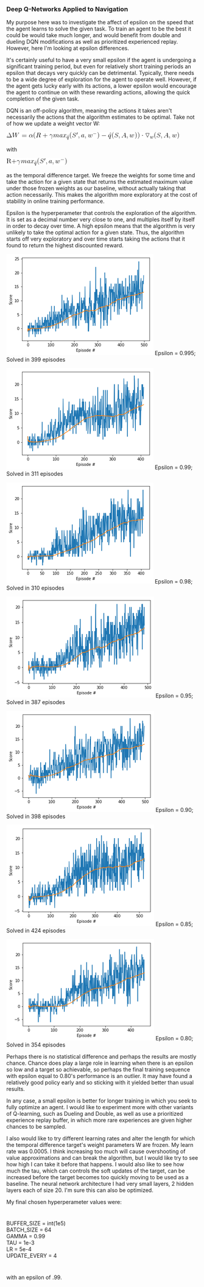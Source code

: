 ### Deep Q-Networks Applied to Navigation

My purpose here was to investigate the affect of epsilon on the speed that the agent learns to solve the given task. To train an agent to be the best it could be would take much longer, and would benefit from double and dueling DQN modifications as well as prioritized experienced replay. However, here I'm looking at epsilon differences.

It's certainly useful to have a very small epsilon if the agent is undergoing a significant training period, but even for relatively short training periods an epsilon that decays very quickly can be detrimental. Typically, there needs to be a wide degree of exploration for the agent to operate well. However, if the agent gets lucky early with its actions, a lower epsilon would encourage the agent to continue on with these rewarding actions, allowing the quick completion of the given task. 

DQN is an off-policy algorithm, meaning the actions it takes aren't necessarily the actions that the algorithm estimates to be optimal. Take not of how we update a weight vector W:

![](uploads/dqn1.png)

with

![](uploads/dqn2.png)

as the temporal difference target. We freeze the weights for some time and take the action for a given state that returns the estimated maximum value under those frozen weights as our baseline, without actually taking that action necessarily. This makes the algorithm more exploratory at the cost of stability in online training performance.

Epsilon is the hyperperameter that controls the exploration of the algorithm. It is set as a decimal number very close to one, and multiples itself by itself in order to decay over time.  A high epsilon means that the algorithm is very unlikely to take the optimal action for a given state. Thus, the algorithm starts off very exploratory and over time starts taking the actions that it found to return the highest discounted reward.

![](uploads/995.png)
Epsilon = 0.995; Solved in 399 episodes


![](uploads/99.png)
Epsilon = 0.99; Solved in 311 episodes


![](uploads/98.png)
Epsilon = 0.98; Solved in 310 episodes


![](uploads/95.png)
Epsilon = 0.95; Solved in 387 episodes


![](uploads/90.png)
Epsilon = 0.90; Solved in 398 episodes


![](uploads/85.png)
Epsilon = 0.85; Solved in 424 episodes


![](uploads/80.png)
Epsilon = 0.80; Solved in 354 episodes


Perhaps there is no statistical difference and perhaps the results are mostly chance. Chance does play a large role in learning when there is an epsilon so low and a target so achievable, so perhaps the final training sequence with epsilon equal to 0.80's performance is an outlier. It may have found a relatively good policy early and so sticking with it yielded better than usual results. 

In any case, a small epsilon is better for longer training in which you seek to fully optimize an agent. I would like to experiment more with other variants of Q-learning, such as Dueling and Double, as well as use a prioritized experience replay buffer, in which more rare experiences are given higher chances to be sampled. 

I also would like to try different learning rates and alter the length for which the temporal difference target's weight parameters W are frozen. My learn rate was 0.0005. I think increasing too much will cause overshooting of value approximations and can break the algorithm, but I would like try to see how high I can take it before that happens. I would also like to see how much the tau, which can controls the soft updates of the target, can be increased before the target becomes too quickly moving to be used as a baseline. The neural network architecture I had very small layers, 2 hidden layers each of size 20. I'm sure this can also be optimized.

My final chosen hyperperameter values were:
#
BUFFER_SIZE = int(1e5)  
BATCH_SIZE = 64         
GAMMA = 0.99            
TAU = 1e-3              
LR = 5e-4               
UPDATE_EVERY = 4        
#

with an epsilon of .99.
